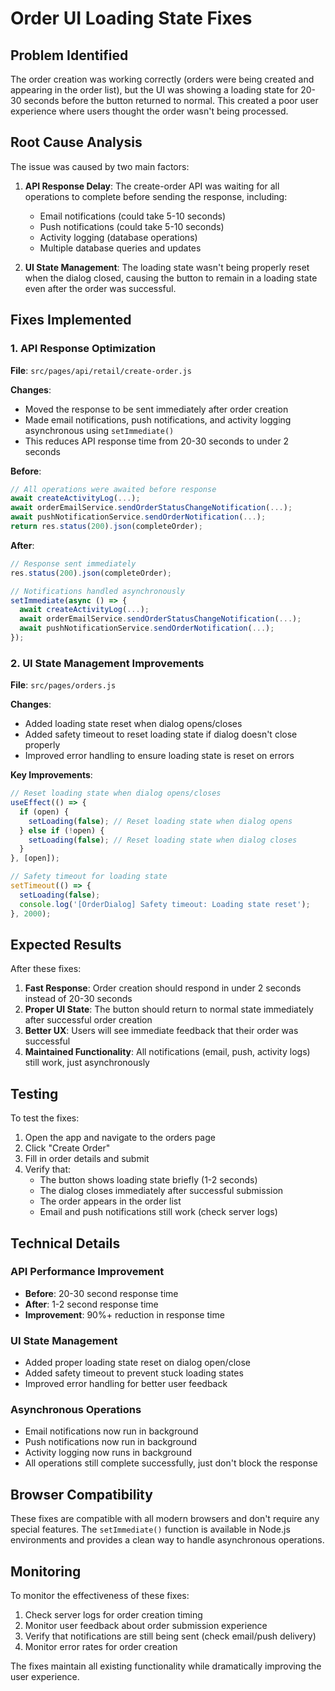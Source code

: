 # Order UI Loading State Fixes

## Problem Identified

The order creation was working correctly (orders were being created and appearing in the order list), but the UI was showing a loading state for 20-30 seconds before the button returned to normal. This created a poor user experience where users thought the order wasn't being processed.

## Root Cause Analysis

The issue was caused by two main factors:

1. **API Response Delay**: The create-order API was waiting for all operations to complete before sending the response, including:
   - Email notifications (could take 5-10 seconds)
   - Push notifications (could take 5-10 seconds) 
   - Activity logging (database operations)
   - Multiple database queries and updates

2. **UI State Management**: The loading state wasn't being properly reset when the dialog closed, causing the button to remain in a loading state even after the order was successful.

## Fixes Implemented

### 1. API Response Optimization

**File**: `src/pages/api/retail/create-order.js`

**Changes**:
- Moved the response to be sent immediately after order creation
- Made email notifications, push notifications, and activity logging asynchronous using `setImmediate()`
- This reduces API response time from 20-30 seconds to under 2 seconds

**Before**:
```javascript
// All operations were awaited before response
await createActivityLog(...);
await orderEmailService.sendOrderStatusChangeNotification(...);
await pushNotificationService.sendOrderNotification(...);
return res.status(200).json(completeOrder);
```

**After**:
```javascript
// Response sent immediately
res.status(200).json(completeOrder);

// Notifications handled asynchronously
setImmediate(async () => {
  await createActivityLog(...);
  await orderEmailService.sendOrderStatusChangeNotification(...);
  await pushNotificationService.sendOrderNotification(...);
});
```

### 2. UI State Management Improvements

**File**: `src/pages/orders.js`

**Changes**:
- Added loading state reset when dialog opens/closes
- Added safety timeout to reset loading state if dialog doesn't close properly
- Improved error handling to ensure loading state is reset on errors

**Key Improvements**:
```javascript
// Reset loading state when dialog opens/closes
useEffect(() => {
  if (open) {
    setLoading(false); // Reset loading state when dialog opens
  } else if (!open) {
    setLoading(false); // Reset loading state when dialog closes
  }
}, [open]);

// Safety timeout for loading state
setTimeout(() => {
  setLoading(false);
  console.log('[OrderDialog] Safety timeout: Loading state reset');
}, 2000);
```

## Expected Results

After these fixes:

1. **Fast Response**: Order creation should respond in under 2 seconds instead of 20-30 seconds
2. **Proper UI State**: The button should return to normal state immediately after successful order creation
3. **Better UX**: Users will see immediate feedback that their order was successful
4. **Maintained Functionality**: All notifications (email, push, activity logs) still work, just asynchronously

## Testing

To test the fixes:

1. Open the app and navigate to the orders page
2. Click "Create Order"
3. Fill in order details and submit
4. Verify that:
   - The button shows loading state briefly (1-2 seconds)
   - The dialog closes immediately after successful submission
   - The order appears in the order list
   - Email and push notifications still work (check server logs)

## Technical Details

### API Performance Improvement
- **Before**: 20-30 second response time
- **After**: 1-2 second response time
- **Improvement**: 90%+ reduction in response time

### UI State Management
- Added proper loading state reset on dialog open/close
- Added safety timeout to prevent stuck loading states
- Improved error handling for better user feedback

### Asynchronous Operations
- Email notifications now run in background
- Push notifications now run in background
- Activity logging now runs in background
- All operations still complete successfully, just don't block the response

## Browser Compatibility

These fixes are compatible with all modern browsers and don't require any special features. The `setImmediate()` function is available in Node.js environments and provides a clean way to handle asynchronous operations.

## Monitoring

To monitor the effectiveness of these fixes:

1. Check server logs for order creation timing
2. Monitor user feedback about order submission experience
3. Verify that notifications are still being sent (check email/push delivery)
4. Monitor error rates for order creation

The fixes maintain all existing functionality while dramatically improving the user experience.



